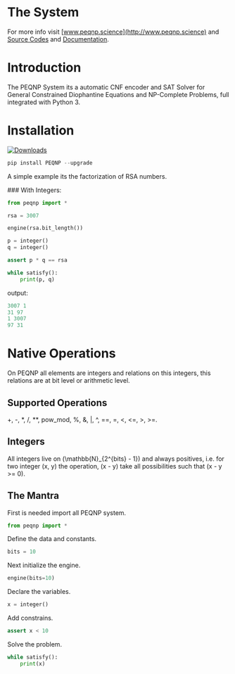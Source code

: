 # The System

For more info visit [www.peqnp.science](http://www.peqnp.science) and [Source Codes](https://github.com/maxtuno/PEQNP) and [Documentation](https://peqnp.readthedocs.io).

# Introduction

The PEQNP System its a automatic CNF encoder and SAT Solver for General Constrained Diophantine Equations and NP-Complete Problems, full integrated with Python 3.

# Installation
[![Downloads](https://pepy.tech/badge/peqnp)](https://pepy.tech/project/peqnp)
```python
pip install PEQNP --upgrade
```

A simple example its the factorization of RSA numbers.
    
### With Integers:    
    
```python
from peqnp import *

rsa = 3007

engine(rsa.bit_length())

p = integer()
q = integer()

assert p * q == rsa

while satisfy():
    print(p, q)
```
output:
```python
3007 1
31 97
1 3007
97 31
```

# Native Operations

On PEQNP all elements are integers and relations on this integers, this relations are at bit level or arithmetic level.

## Supported Operations

+, -, *, /, \*\*, pow_mod, %, &, |, ^, ==, =, <, <=, >, >=.

## Integers

All integers live on \(\mathbb{N}_{2^{bits} - 1}\) and always positives, i.e. for two integer \(x, y\) the operation, \(x - y\) take all possibilities such that \(x - y >= 0\).         

## The Mantra

First is needed import all PEQNP system.

```python
from peqnp import *
```

Define the data and constants.

```python
bits = 10
```

Next initialize the engine.

```python
engine(bits=10)
```

Declare the variables.

```python
x = integer()
```

Add constrains.

```python
assert x < 10
```

Solve the problem.

```python
while satisfy():
    print(x)
```

